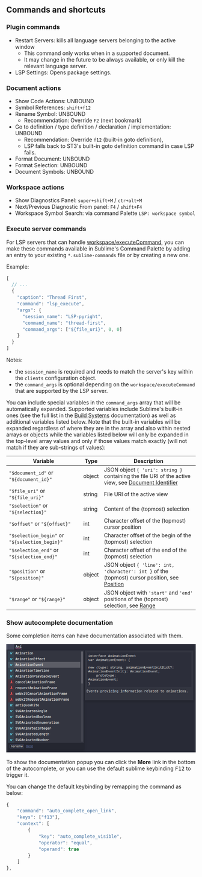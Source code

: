 
## Commands and shortcuts

### Plugin commands

* Restart Servers: kills all language servers belonging to the active window
    * This command only works when in a supported document.
    * It may change in the future to be always available, or only kill the relevant language server.
* LSP Settings: Opens package settings.

### Document actions

* Show Code Actions: UNBOUND
* Symbol References: `shift+f12`
* Rename Symbol: UNBOUND
    * Recommendation: Override `F2` (next bookmark)
* Go to definition / type definition / declaration / implementation: UNBOUND
    * Recommendation: Override `f12` (built-in goto definition),
    * LSP falls back to ST3's built-in goto definition command in case LSP fails.
* Format Document: UNBOUND
* Format Selection: UNBOUND
* Document Symbols: UNBOUND

### Workspace actions

* Show Diagnostics Panel: `super+shift+M` / `ctr+alt+M`
* Next/Previous Diagnostic From panel: `F4` / `shift+F4`
* Workspace Symbol Search: via command Palette `LSP: workspace symbol`

### Execute server commands

For LSP servers that can handle [workspace/executeCommand](https://microsoft.github.io/language-server-protocol/specification#workspace_executeCommand), you can make these commands available in Sublime's Command Palette by adding an entry to your existing `*.sublime-commands` file or by creating a new one.

Example:

```js
[
  // ...
  {
    "caption": "Thread First",
    "command": "lsp_execute",
    "args": {
      "session_name": "LSP-pyright",
      "command_name": "thread-first",
      "command_args": ["${file_uri}", 0, 0]
    }
  }
]
```

Notes:

 - the `session_name` is required and needs to match the server's key within the `clients` configuration object.
 - the `command_args` is optional depending on the `workspace/executeCommand` that are supported by the LSP server.

You can include special variables in the `command_args` array that will be automatically expanded. Supported variables include Sublime's built-in ones (see the full list in the [Build Systems](http://www.sublimetext.com/docs/build_systems.html#variables) documentation) as well as additional variables listed below. Note that the built-in variables will be expanded regardless of where they are in the array and also within nested arrays or objects while the variables listed below will only be expanded in the top-level array values and only if those values match exactly (will not match if they are sub-strings of values):

| Variable | Type | Description |
| -------- | ---- | ----------- |
| `"$document_id"` or `"${document_id}"` | object | JSON object `{ 'uri': string }` containing the file URI of the active view, see [Document Identifier](https://microsoft.github.io/language-server-protocol/specifications/specification-current/#textDocumentIdentifier) |
| `"$file_uri"` or `"${file_uri}"` | string | File URI of the active view |
| `"$selection"` or `"${selection}"` | string | Content of the (topmost) selection |
| `"$offset"` or `"${offset}"` | int | Character offset of the (topmost) cursor position |
| `"$selection_begin"` or `"${selection_begin}"` | int | Character offset of the begin of the (topmost) selection |
| `"$selection_end"` or `"${selection_end}"` | int | Character offset of the end of the (topmost) selection |
| `"$position"` or `"${position}"` | object | JSON object `{ 'line': int, 'character': int }` of the (topmost) cursor position, see [Position](https://microsoft.github.io/language-server-protocol/specifications/specification-current/#position) |
| `"$range"` or `"${range}"` | object | JSON object with `'start'` and `'end'` positions of the (topmost) selection, see [Range](https://microsoft.github.io/language-server-protocol/specifications/specification-current/#range) |

### Show autocomplete documentation

Some completion items can have documentation associated with them.

![documentation popup](images/show-docs-popup.png)

To show the documentation popup you can click the **More** link in the bottom of the autocomplete,
or you can use the default sublime keybinding <kbd>F12</kbd> to trigger it.

You can change the default keybinding by remapping the command as below:

```js
{
    "command": "auto_complete_open_link",
    "keys": ["f13"],
    "context": [
        {
            "key": "auto_complete_visible",
            "operator": "equal",
            "operand": true
        }
    ]
},
```
